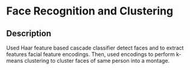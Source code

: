 # Face Recognition and Clustering

## Description
Used Haar feature based cascade classifier detect faces and to extract features facial feature encodings. Then, used encodings to perform k-means clustering to cluster faces of same person into a montage.


